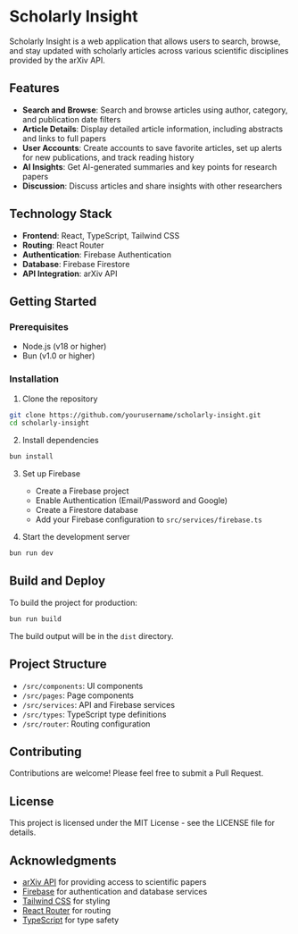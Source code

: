 # Scholarly Insight

Scholarly Insight is a web application that allows users to search, browse, and stay updated with scholarly articles across various scientific disciplines provided by the arXiv API.

## Features

- **Search and Browse**: Search and browse articles using author, category, and publication date filters
- **Article Details**: Display detailed article information, including abstracts and links to full papers
- **User Accounts**: Create accounts to save favorite articles, set up alerts for new publications, and track reading history
- **AI Insights**: Get AI-generated summaries and key points for research papers
- **Discussion**: Discuss articles and share insights with other researchers

## Technology Stack

- **Frontend**: React, TypeScript, Tailwind CSS
- **Routing**: React Router
- **Authentication**: Firebase Authentication
- **Database**: Firebase Firestore
- **API Integration**: arXiv API

## Getting Started

### Prerequisites

- Node.js (v18 or higher)
- Bun (v1.0 or higher)

### Installation

1. Clone the repository
```bash
git clone https://github.com/yourusername/scholarly-insight.git
cd scholarly-insight
```

2. Install dependencies
```bash
bun install
```

3. Set up Firebase
   - Create a Firebase project
   - Enable Authentication (Email/Password and Google)
   - Create a Firestore database
   - Add your Firebase configuration to `src/services/firebase.ts`

4. Start the development server
```bash
bun run dev
```

## Build and Deploy

To build the project for production:

```bash
bun run build
```

The build output will be in the `dist` directory.

## Project Structure

- `/src/components`: UI components
- `/src/pages`: Page components
- `/src/services`: API and Firebase services
- `/src/types`: TypeScript type definitions
- `/src/router`: Routing configuration

## Contributing

Contributions are welcome! Please feel free to submit a Pull Request.

## License

This project is licensed under the MIT License - see the LICENSE file for details.

## Acknowledgments

- [arXiv API](https://info.arxiv.org/help/api/index.html) for providing access to scientific papers
- [Firebase](https://firebase.google.com/) for authentication and database services
- [Tailwind CSS](https://tailwindcss.com/) for styling
- [React Router](https://reactrouter.com/) for routing
- [TypeScript](https://www.typescriptlang.org/) for type safety
